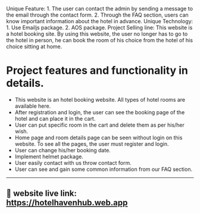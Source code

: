
Unique Feature: 1. The user can contact the admin by sending a message to the email through the contact form.
                2. Through the FAQ section, users can know important information about the hotel in advance.
Unique Technology: 1. Use Emailjs package. 2. AOS package.
Project Selling line: This website is a hotel booking site. By using this website, the user no longer has to go to the hotel in person, he can book the room of his choice from the hotel of his choice sitting at home.


# Project features and functionality in details.

- This website is an hotel booking website. All types of hotel rooms  are available here.
- After registration and login, the user can see the booking page of the hotel and can place it in the cart.
- User can put specific room in the cart and delete them as per his/her wish.
- Home page and room details page can be seen without login on this website. To see all the pages, the user must register and login.
- User can change his/her booking date.
- Implement helmet package.
- User easily contact with us throw contact form.
- User can see and gain some common information from our FAQ section.  



---
## 🔗 website live link: https://hotelhavenhub.web.app



